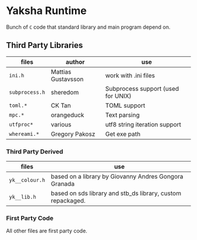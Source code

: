 # Yaksha Runtime

Bunch of `C` code that standard library and main program depend on.

## Third Party Libraries

| files          | author             | use                                |
|----------------|--------------------|------------------------------------|
| `ini.h`        | Mattias Gustavsson | work with .ini files               |
| `subprocess.h` | sheredom           | Subprocess support (used for UNIX) |
| `toml.*`       | CK Tan             | TOML support                       |
| `mpc.*`        | orangeduck         | Text parsing                       |
| `utfproc*`     | various            | utf8 string iteration support      |
| `whereami.*`   | Gregory Pakosz     | Get exe path                       |

### Third Party Derived

| files          | use                                                         |
|----------------|-------------------------------------------------------------|
| `yk__colour.h` | based on a library by Giovanny Andres Gongora Granada       |
| `yk__lib.h`    | based on sds library and stb_ds library, custom repackaged. |

### First Party Code

All other files are first party code.